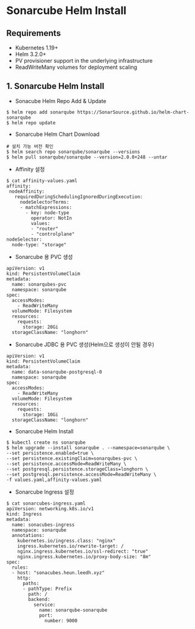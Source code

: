
# Sonarcube Helm Install

## Requirements
-   Kubernetes 1.19+
-   Helm 3.2.0+
-   PV provisioner support in the underlying infrastructure
-   ReadWriteMany volumes for deployment scaling

## 1. Sonarcube Helm Install

- Sonacube Helm Repo Add & Update

```
$ helm repo add sonarqube https://SonarSource.github.io/helm-chart-sonarqube
$ helm repo update
```

- Sonarcube Helm Chart Download

```
# 설치 가능 버전 확인
$ helm search repo sonarqube/sonarqube --versions
$ helm pull sonarqube/sonarqube --version=2.0.0+248 --untar
```

- Affinity 설정

```
$ cat affinity-values.yaml
affinity:
 nodeAffinity:
   requiredDuringSchedulingIgnoredDuringExecution:
     nodeSelectorTerms:
     - matchExpressions:
       - key: node-type
         operator: NotIn
         values:
         - "router"
         - "controlplane"
nodeSelector:
  node-type: "storage"
```

- Sonarcube 용 PVC 생성

```
apiVersion: v1
kind: PersistentVolumeClaim
metadata:
  name: sonarqubes-pvc
  namespace: sonarqube
spec:
  accessModes:
    - ReadWriteMany
  volumeMode: Filesystem
  resources:
    requests:
      storage: 20Gi
  storageClassName: "longhorn"
```

- Sonarcube JDBC 용 PVC 생성(Helm으로 생성이 안될 경우)

```
apiVersion: v1
kind: PersistentVolumeClaim
metadata:
  name: data-sonarqube-postgresql-0
  namespace: sonarqube
spec:
  accessModes:
    - ReadWriteMany
  volumeMode: Filesystem
  resources:
    requests:
      storage: 10Gi
  storageClassName: "longhorn"
```

- Sonarcube Helm Install

```
$ kubectl create ns sonarqube
$ helm upgrade --install sonarqube . --namespace=sonarqube \
--set persistence.enabled=true \
--set persistence.existingClaim=sonarqubes-pvc \
--set persistence.accessMode=ReadWriteMany \
--set postgresql.persistence.storageClass=longhorn \
--set postgresql.persistence.accessMode=ReadWriteMany \
-f values.yaml,affinity-values.yaml
```

- Sonarcube Ingress 설정

```
$ cat sonarcubes-ingress.yaml
apiVersion: networking.k8s.io/v1
kind: Ingress
metadata:
  name: sonacubes-ingress
  namespace: sonarqube
  annotations:
    kubernetes.io/ingress.class: "nginx"
    ingress.kubernetes.io/rewrite-target: /
    nginx.ingress.kubernetes.io/ssl-redirect: "true"
    nginx.ingress.kubernetes.io/proxy-body-size: "8m"
spec:
  rules:
  - host: "sonacubes.heun.leedh.xyz"
    http:
      paths:
      - pathType: Prefix
        path: /
        backend:
          service:
            name: sonarqube-sonarqube
            port:
              number: 9000
              
```
